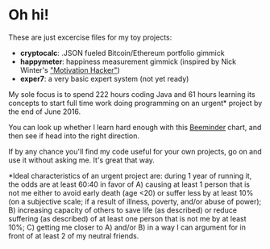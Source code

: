 # Oh hi!
These are just excercise files for my toy projects:

- **cryptocalc**: .JSON fueled Bitcoin/Ethereum portfolio gimmick
- **happymeter**: happiness measurement gimmick (inspired by Nick Winter's ["Motivation Hacker"])
- **exper7**: a very basic expert system (not yet ready)

My sole focus is to spend 222 hours coding Java and 61 hours learning its concepts to start full time work doing programming on an urgent* project by the end of June 2016.

You can look up whether I learn hard enough with this [Beeminder] chart, and then see if head into the right direction.

If by any chance you'll find my code useful for your own projects, go on and use it without asking me. It's great that way.


*Ideal characteristics of an urgent project are: during 1 year of running it, the odds are at least 60:40 in favor of A) causing at least 1 person that is not me either to avoid early death (age <20) or suffer less by at least 10% (on a subjective scale; if a result of illness, poverty, and/or abuse of power); B) increasing capacity of others to save life (as described) or reduce suffering (as described) of at least one person that is not me by at least 10%; C) getting me closer to A) and/or B) in a way I can argument for in front of at least 2 of my neutral friends.

[Beeminder]: https://www.beeminder.com/michal_t/goals/code
[EA]: http://www.effectivealtruism.org
["Motivation Hacker"]: http://www.nickwinter.net/the-motivation-hacker
